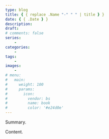 ```yaml
---
type: blog
title: { { replace .Name "-" " " | title } }
date: { { .Date } }
description:
draft:
# comments: false
series:
    -
categories:
    -
tags:
    -
images:
    -
# menu:
#   main:
#     weight: 100
#     params:
#       icon:
#         vendor: bs
#         name: book
#         color: '#e24d0e'
---
```


Summary.

<!--more-->

Content.
